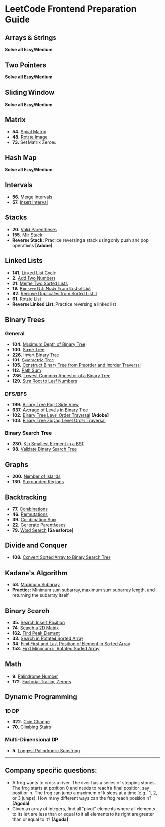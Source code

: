 # LeetCode Frontend Preparation Guide

## Arrays & Strings
**Solve all Easy/Medium**  

## Two Pointers
**Solve all Easy/Medium**  

## Sliding Window
**Solve all Easy/Medium**  

## Matrix
- **54.** [Spiral Matrix](https://leetcode.com/problems/spiral-matrix/)
- **48.** [Rotate Image](https://leetcode.com/problems/rotate-image/)
- **73.** [Set Matrix Zeroes](https://leetcode.com/problems/set-matrix-zeroes/)

## Hash Map
**Solve all Easy/Medium**  

## Intervals
- **56.** [Merge Intervals](https://leetcode.com/problems/merge-intervals/)
- **57.** [Insert Interval](https://leetcode.com/problems/insert-interval/)

## Stacks
- **20.** [Valid Parentheses](https://leetcode.com/problems/valid-parentheses/)
- **155.** [Min Stack](https://leetcode.com/problems/min-stack/)
- **Reverse Stack:** Practice reversing a stack using only push and pop operations **[Adobe]**

## Linked Lists
- **141.** [Linked List Cycle](https://leetcode.com/problems/linked-list-cycle/)
- **2.** [Add Two Numbers](https://leetcode.com/problems/add-two-numbers/)
- **21.** [Merge Two Sorted Lists](https://leetcode.com/problems/merge-two-sorted-lists/)
- **19.** [Remove Nth Node From End of List](https://leetcode.com/problems/remove-nth-node-from-end-of-list/)
- **82.** [Remove Duplicates from Sorted List II](https://leetcode.com/problems/remove-duplicates-from-sorted-list-ii/)
- **61.** [Rotate List](https://leetcode.com/problems/rotate-list/)
- **Reverse Linked List:** Practice reversing a linked list

## Binary Trees

### General
- **104.** [Maximum Depth of Binary Tree](https://leetcode.com/problems/maximum-depth-of-binary-tree/)
- **100.** [Same Tree](https://leetcode.com/problems/same-tree/)
- **226.** [Invert Binary Tree](https://leetcode.com/problems/invert-binary-tree/)
- **101.** [Symmetric Tree](https://leetcode.com/problems/symmetric-tree/)
- **105.** [Construct Binary Tree from Preorder and Inorder Traversal](https://leetcode.com/problems/construct-binary-tree-from-preorder-and-inorder-traversal/)
- **112.** [Path Sum](https://leetcode.com/problems/path-sum/)
- **236.** [Lowest Common Ancestor of a Binary Tree](https://leetcode.com/problems/lowest-common-ancestor-of-a-binary-tree/)
- **129.** [Sum Root to Leaf Numbers](https://leetcode.com/problems/sum-root-to-leaf-numbers/)

### DFS/BFS
- **199.** [Binary Tree Right Side View](https://leetcode.com/problems/binary-tree-right-side-view/)
- **637.** [Average of Levels in Binary Tree](https://leetcode.com/problems/average-of-levels-in-binary-tree/)
- **102.** [Binary Tree Level Order Traversal](https://leetcode.com/problems/binary-tree-level-order-traversal/) **[Adobe]**
- **103.** [Binary Tree Zigzag Level Order Traversal](https://leetcode.com/problems/binary-tree-zigzag-level-order-traversal/)

### Binary Search Tree
- **230.** [Kth Smallest Element in a BST](https://leetcode.com/problems/kth-smallest-element-in-a-bst/)
- **98.** [Validate Binary Search Tree](https://leetcode.com/problems/validate-binary-search-tree/)

## Graphs
- **200.** [Number of Islands](https://leetcode.com/problems/number-of-islands/)
- **130.** [Surrounded Regions](https://leetcode.com/problems/surrounded-regions/)

## Backtracking
- **77.** [Combinations](https://leetcode.com/problems/combinations/)
- **46.** [Permutations](https://leetcode.com/problems/permutations/)
- **39.** [Combination Sum](https://leetcode.com/problems/combination-sum/)
- **22.** [Generate Parentheses](https://leetcode.com/problems/generate-parentheses/)
- **79.** [Word Search](https://leetcode.com/problems/word-search/)  **[Salesforce]**

## Divide and Conquer
- **108.** [Convert Sorted Array to Binary Search Tree](https://leetcode.com/problems/convert-sorted-array-to-binary-search-tree/)

## Kadane's Algorithm
- **53.** [Maximum Subarray](https://leetcode.com/problems/maximum-subarray/)
- **Practice:** Minimum sum subarray, maximum sum subarray length, and returning the subarray itself

## Binary Search
- **35.** [Search Insert Position](https://leetcode.com/problems/search-insert-position/)
- **74.** [Search a 2D Matrix](https://leetcode.com/problems/search-a-2d-matrix/)
- **162.** [Find Peak Element](https://leetcode.com/problems/find-peak-element/)
- **33.** [Search in Rotated Sorted Array](https://leetcode.com/problems/search-in-rotated-sorted-array/)
- **34.** [Find First and Last Position of Element in Sorted Array](https://leetcode.com/problems/find-first-and-last-position-of-element-in-sorted-array/)
- **153.** [Find Minimum in Rotated Sorted Array](https://leetcode.com/problems/find-minimum-in-rotated-sorted-array/)

## Math
- **9.** [Palindrome Number](https://leetcode.com/problems/palindrome-number/)
- **172.** [Factorial Trailing Zeroes](https://leetcode.com/problems/factorial-trailing-zeroes/)

## Dynamic Programming

### 1D DP
- **322.** [Coin Change](https://leetcode.com/problems/coin-change/)
- **70.** [Climbing Stairs](https://leetcode.com/problems/climbing-stairs/)

### Multi-Dimensional DP
- **5.** [Longest Palindromic Substring](https://leetcode.com/problems/longest-palindromic-substring/)

---

## Company specific questions:
- A frog wants to cross a river. The river has a series of stepping stones. The frog starts at position 0 and needs to reach a final position, say position n. The frog can jump a maximum of k steps at a time (e.g., 1, 2, or 3 jumps). How many different ways can the frog reach position n? **[Agoda]**
- Given an array of integers, find all "pivot" elements where all elements to its left are less than or equal to it all elements to its right are greater than or equal to it? **[Agoda]**

